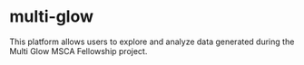 # multi-glow
This platform allows users to explore and analyze data generated during the Multi Glow MSCA Fellowship project.
